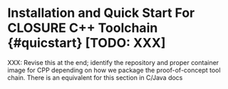 # Installation and Quick Start For CLOSURE C++ Toolchain {#quicstart} [TODO: XXX]

XXX: Revise this at the end; identify the repository and proper container image for CPP depending on how we package the proof-of-concept tool chain. 
There is an equivalent for this section in C/Java docs


